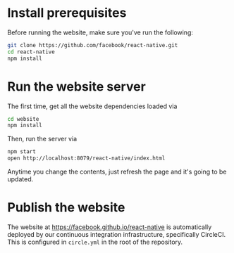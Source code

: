 # Install prerequisites

Before running the website, make sure you've run the following:

```sh
git clone https://github.com/facebook/react-native.git
cd react-native
npm install
```

# Run the website server

The first time, get all the website dependencies loaded via

```sh
cd website
npm install
```

Then, run the server via

```sh
npm start
open http://localhost:8079/react-native/index.html
```

Anytime you change the contents, just refresh the page and it's going to be updated.

# Publish the website

The website at https://facebook.github.io/react-native is automatically deployed by our continuous integration infrastructure, specifically CircleCI. This is configured in `circle.yml` in the root of the repository.

